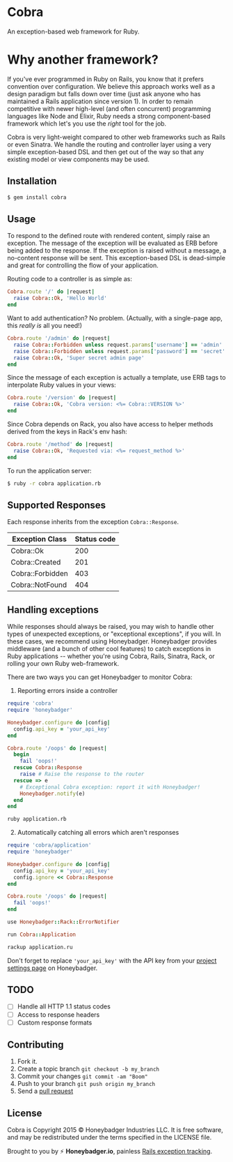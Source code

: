 # Cobra

An exception-based web framework for Ruby.

# Why another framework?

If you've ever programmed in Ruby on Rails, you know that it prefers convention
over configuration. We believe this approach works well as a design paradigm but
falls down over time (just ask anyone who has maintained a Rails application
since version 1). In order to remain competitive with newer high-level (and
often concurrent) programming languages like Node and Elixir, Ruby needs a
strong component-based framework which let's you use the *right* tool for the
job.

Cobra is very light-weight compared to other web frameworks such as Rails
or even Sinatra. We handle the routing and controller layer using a very simple
exception-based DSL and then get out of the way so that any existing model or
view components may be used.

## Installation

```sh
$ gem install cobra
```

## Usage

To respond to the defined route with rendered content, simply raise an
exception. The message of the exception will be evaluated as ERB before being
added to the response. If the exception is raised without a message, a
no-content response will be sent. This exception-based DSL is dead-simple and
great for controlling the flow of your application.

Routing code to a controller is as simple as:

```ruby
Cobra.route '/' do |request|
  raise Cobra::Ok, 'Hello World'
end
```

Want to add authentication? No problem. (Actually, with a single-page app, this *really is* all you need!)

```ruby
Cobra.route '/admin' do |request|
  raise Cobra::Forbidden unless request.params['username'] == 'admin'
  raise Cobra::Forbidden unless request.params['password'] == 'secret'
  raise Cobra::Ok, 'Super secret admin page'
end
```

Since the message of each exception is actually a template, use ERB tags to
interpolate Ruby values in your views:

```ruby
Cobra.route '/version' do |request|
  raise Cobra::Ok, 'Cobra version: <%= Cobra::VERSION %>'
end
```

Since Cobra depends on Rack, you also have access to helper methods
derived from the keys in Rack's env hash:

```ruby
Cobra.route '/method' do |request|
  raise Cobra::Ok, 'Requested via: <%= request_method %>'
end
```

To run the application server:

```sh
$ ruby -r cobra application.rb
```

## Supported Responses

Each response inherits from the exception `Cobra::Response`.

| Exception Class        | Status code |
| ---------------------- | ----------- |
| Cobra::Ok              | 200         |
| Cobra::Created         | 201         |
| Cobra::Forbidden       | 403         |
| Cobra::NotFound        | 404         |

## Handling exceptions

While responses should always be raised, you may wish to handle other types of
unexpected exceptions, or "exceptional exceptions", if you will. In these cases,
we recommend using Honeybadger. Honeybadger provides middleware (and a bunch of
other cool features) to catch exceptions in Ruby applications -- whether you're
using Cobra, Rails, Sinatra, Rack, or rolling your own Ruby web-framework.

There are two ways you can get Honeybadger to monitor Cobra:

1. Reporting errors inside a controller

  ```ruby
  require 'cobra'
  require 'honeybadger'

  Honeybadger.configure do |config|
    config.api_key = 'your_api_key'
  end

  Cobra.route '/oops' do |request|
    begin
      fail 'oops!'
    rescue Cobra::Response
      raise # Raise the response to the router
    rescue => e
      # Exceptional Cobra exception: report it with Honeybadger!
      Honeybadger.notify(e)
    end
  end
  ```

  ```sh
  ruby application.rb
  ```

2. Automatically catching all errors which aren't responses

  ```ruby
  require 'cobra/application'
  require 'honeybadger'

  Honeybadger.configure do |config|
    config.api_key = 'your_api_key'
    config.ignore << Cobra::Response
  end

  Cobra.route '/oops' do |request|
    fail 'oops!'
  end

  use Honeybadger::Rack::ErrorNotifier

  run Cobra::Application
  ```

  ```sh
  rackup application.ru
  ```

Don't forget to replace `'your_api_key'` with the API key from your [project
settings page](https://www.honeybadger.io/) on Honeybadger.

## TODO

- [ ] Handle all HTTP 1.1 status codes
- [ ] Access to response headers
- [ ] Custom response formats

## Contributing

1. Fork it.
2. Create a topic branch `git checkout -b my_branch`
3. Commit your changes `git commit -am "Boom"`
3. Push to your branch `git push origin my_branch`
4. Send a [pull request](https://github.com/honeybadger-io/cobra/pulls)

## License

Cobra is Copyright 2015 © Honeybadger Industries LLC. It is free software, and
may be redistributed under the terms specified in the LICENSE file.

Brought to you by :zap: **Honeybadger.io**, painless [Rails exception tracking](https://www.honeybadger.io/).
